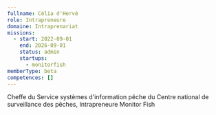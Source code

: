 ```yaml
---
fullname: Célia d'Hervé
role: Intrapreneure
domaine: Intraprenariat
missions:
  - start: 2022-09-01
    end: 2026-09-01
    status: admin
    startups:
      - monitorfish
memberType: beta
competences: []
---
```

Cheffe du Service systèmes d'information pêche du Centre national de surveillance des pêches, Intrapreneure Monitor Fish